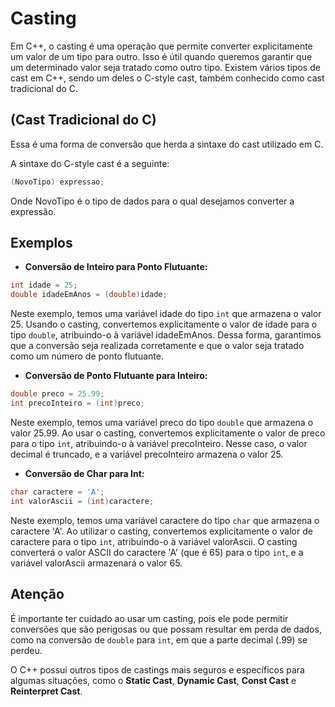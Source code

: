 # Casting

Em C++, o casting é uma operação que permite converter explicitamente um valor de um tipo para outro. Isso é útil quando queremos garantir que um determinado valor seja tratado como outro tipo. Existem vários tipos de cast em C++, sendo um deles o C-style cast, também conhecido como cast tradicional do C.

## (Cast Tradicional do C)

Essa é uma forma de conversão que herda a sintaxe do cast utilizado em C.

A sintaxe do C-style cast é a seguinte:

```c++
(NovoTipo) expressao;
```

Onde NovoTipo é o tipo de dados para o qual desejamos converter a expressão.

## Exemplos

- **Conversão de Inteiro para Ponto Flutuante:**

```c++
int idade = 25;
double idadeEmAnos = (double)idade;
```

Neste exemplo, temos uma variável idade do tipo `int` que armazena o valor 25. Usando o casting, convertemos explicitamente o valor de idade para o tipo `double`, atribuindo-o à variável idadeEmAnos. Dessa forma, garantimos que a conversão seja realizada corretamente e que o valor seja tratado como um número de ponto flutuante.

- **Conversão de Ponto Flutuante para Inteiro:**

```c++
double preco = 25.99;
int precoInteiro = (int)preco;
```

Neste exemplo, temos uma variável preco do tipo `double` que armazena o valor 25.99. Ao usar o casting, convertemos explicitamente o valor de preco para o tipo `int`, atribuindo-o à variável precoInteiro. Nesse caso, o valor decimal é truncado, e a variável precoInteiro armazena o valor 25.

- **Conversão de Char para Int:**

```c++
char caractere = 'A';
int valorAscii = (int)caractere;
```

Neste exemplo, temos uma variável caractere do tipo `char` que armazena o caractere 'A'. Ao utilizar o casting, convertemos explicitamente o valor de caractere para o tipo `int`, atribuindo-o à variável valorAscii. O casting converterá o valor ASCII do caractere 'A' (que é 65) para o tipo `int`, e a variável valorAscii armazenará o valor 65.

## Atenção

É importante ter cuidado ao usar um casting, pois ele pode permitir conversões que são perigosas ou que possam resultar em perda de dados, como na conversão de `double` para `int`, em que a parte decimal (.99) se perdeu.

O C++ possui outros tipos de castings mais seguros e específicos para algumas situações, como o **Static Cast**, **Dynamic Cast**, **Const Cast** e **Reinterpret Cast**.
